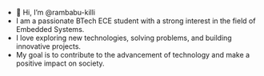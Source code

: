 - 👋 Hi, I’m @rambabu-killi
- I am a passionate BTech ECE student with a strong interest in the field of Embedded Systems.
- I love exploring new technologies, solving problems, and building innovative projects.
- My goal is to contribute to the advancement of technology and make a positive impact on society.
<!---
rambabu-killi/rambabu-killi is a ✨ special ✨ repository because its `README.md` (this file) appears on your GitHub profile.
You can click the Preview link to take a look at your changes.
--->
